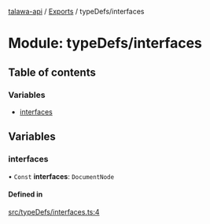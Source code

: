 [talawa-api](../README.md) / [Exports](../modules.md) / typeDefs/interfaces

# Module: typeDefs/interfaces

## Table of contents

### Variables

- [interfaces](typeDefs_interfaces.md#interfaces)

## Variables

### interfaces

• `Const` **interfaces**: `DocumentNode`

#### Defined in

[src/typeDefs/interfaces.ts:4](https://github.com/PalisadoesFoundation/talawa-api/blob/515781e/src/typeDefs/interfaces.ts#L4)
